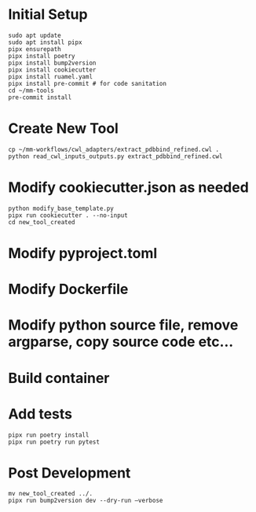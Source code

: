 # Initial Setup
```
sudo apt update
sudo apt install pipx
pipx ensurepath
pipx install poetry
pipx install bump2version
pipx install cookiecutter
pipx install ruamel.yaml
pipx install pre-commit # for code sanitation
cd ~/mm-tools
pre-commit install
```

# Create New Tool
```
cp ~/mm-workflows/cwl_adapters/extract_pdbbind_refined.cwl .
python read_cwl_inputs_outputs.py extract_pdbbind_refined.cwl
```

# Modify cookiecutter.json as needed
```
python modify_base_template.py
pipx run cookiecutter . --no-input
cd new_tool_created
```
# Modify pyproject.toml
# Modify Dockerfile
# Modify python source file, remove argparse, copy source code etc…
# Build container

# Add tests
```
pipx run poetry install
pipx run poetry run pytest
```

# Post Development
```
mv new_tool_created ../.
pipx run bump2version dev --dry-run —verbose
```
